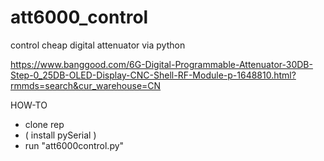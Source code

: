 # att6000_control
control cheap digital attenuator via python

https://www.banggood.com/6G-Digital-Programmable-Attenuator-30DB-Step-0_25DB-OLED-Display-CNC-Shell-RF-Module-p-1648810.html?rmmds=search&cur_warehouse=CN

HOW-TO
- clone rep 
- ( install pySerial ) 
- run "att6000control.py"
